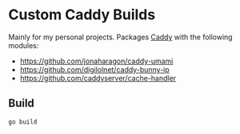 # Custom Caddy Builds

Mainly for my personal projects. Packages [Caddy](https://github.com/caddyserver/caddy) with the following modules:

- https://github.com/jonaharagon/caddy-umami
- https://github.com/digilolnet/caddy-bunny-ip
- https://github.com/caddyserver/cache-handler

## Build

```bash
go build
```

